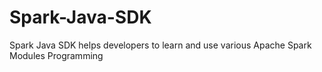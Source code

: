 # Spark-Java-SDK
Spark Java SDK helps developers to learn and use various Apache Spark Modules Programming
